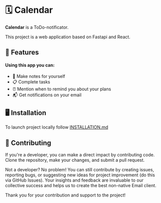 # 🗓️ Calendar

**Calendar** is a ToDo-notificator.

This project is a web application based on Fastapi and React.

## 👀 Features

#### Using this app you can:

* 📝 Make notes for yourself
* 📋 Complete tasks
* ⏰ Mention when to remind you about your plans
* 📬 Get notifications on your email

## 🖥️ Installation

To launch project locally follow [INSTALLATION.md](https://github.com/klukashka/Calendar/blob/main/INSTALLATION.md)

## 👋 Contributing

If you're a developer, you can make a direct impact by contributing code. Clone the repository, make your changes, and
submit a pull request.

Not a developer? No problem! You can still contribute by creating issues, reporting bugs, or suggesting new ideas for
project improvement (do this via GitHub Issues). Your insights and feedback are invaluable to our collective success and
helps us to create the best non-native Email client.

Thank you for your contribution and support to the project!